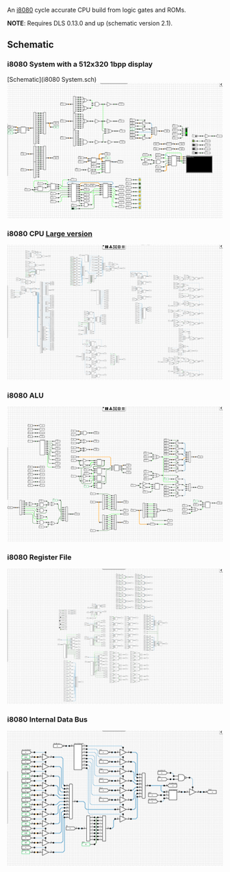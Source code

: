 An [i8080](https://en.wikipedia.org/wiki/Intel_8080) cycle accurate CPU build from logic gates and ROMs. 

**NOTE**: Requires DLS 0.13.0 and up (schematic version 2.1).

## Schematic
### <a name="i8080 System"></a>i8080 System with a 512x320 1bpp display
[Schematic](i8080 System.sch)
![i8080 System](images/i8080_system.png "i8080 System")

### i8080 CPU [Large version](https://raw.githubusercontent.com/jdryg/dls-schematics/master/i8080/images/i8080_large.png)
![i8080 CPU](images/i8080_cpu.png "i8080 CPU")

### i8080 ALU
![i8080 ALU](images/i8080_alu.png "i8080 Arithmetic/Logic Unit")

### i8080 Register File
![i8080 Register File](images/i8080_rf.png "i8080 Register File")

### i8080 Internal Data Bus
![i8080 Internal Data Bus](images/i8080_internal_data_bus.png "i8080 Internal Data Bus")
